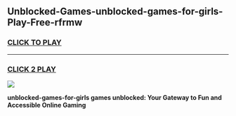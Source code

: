 
## Unblocked-Games-unblocked-games-for-girls-Play-Free-rfrmw
<h3>
<a href="https://premium76.site?title=unblocked-games-for-girls&ref=17A">CLICK TO PLAY</a></h3>
<hr>

<h3>
<a href="https://premium76.site?title=unblocked-games-for-girls&ref=17A">CLICK 2 PLAY</a>
  
</h3>

<a href="https://premium76.site?title=unblocked-games-for-girls&ref=17A"><img src="https://clearcache.store/games.png"></a>


**unblocked-games-for-girls games unblocked: Your Gateway to Fun and Accessible Online Gaming**
